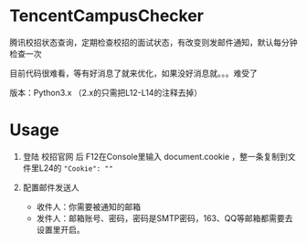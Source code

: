 # TencentCampusChecker
腾讯校招状态查询，定期检查校招的面试状态，有改变则发邮件通知，默认每分钟检查一次

目前代码很难看，等有好消息了就来优化，如果没好消息就。。。难受了

版本：Python3.x （2.x的只需把L12-L14的注释去掉）

# Usage
1. 登陆 校招官网 后 F12在Console里输入 document.cookie ，整一条复制到文件里L24的
`"Cookie": "" `

2. 配置邮件发送人
	- 收件人：你需要被通知的邮箱
	- 发件人：邮箱账号、密码，密码是SMTP密码，163、QQ等邮箱都需要去设置里开启。
